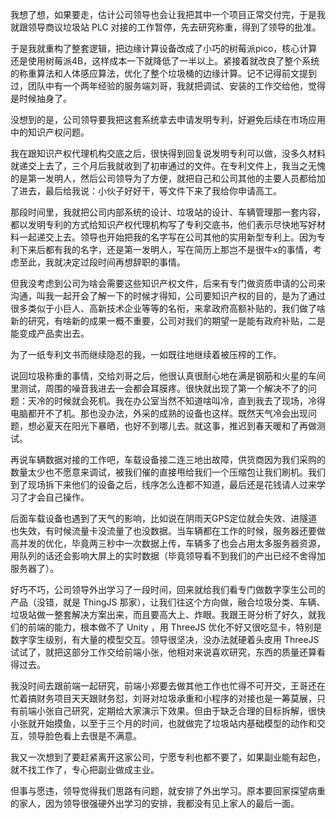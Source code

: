 
我想了想，如果要走，估计公司领导也会让我把其中一个项目正常交付完，于是我就跟领导商议垃圾站 PLC 对接的工作暂停，先去研究称重，得到了领导的批准。

于是我就重构了整套逻辑，把边缘计算设备改成了小巧的树莓派pico，核心计算还是使用树莓派4B，这样成本一下就降低了一半以上。紧接着就改良了整个系统的称重算法和人体感应算法，优化了整个垃圾桶的边缘计算。记不记得前文提到过，团队中有一个两年经验的服务端刘哥，我就把调试、安装的工作交给他，觉得是时候抽身了。

没想到的是，公司领导要我把这套系统拿去申请发明专利，好避免后续在市场应用中的知识产权问题。

我在跟知识产权代理机构交底之后，很快得到回复说发明专利可以做，没多久材料就递交上去了，三个月后我就收到了初审通过的文件。在专利文件上，我当之无愧的是第一发明人，然后公司领导为了方便，就把自己和公司其他的主要人员都给加了进去，最后给我说：小伙子好好干，等文件下来了我给你申请高工。

那段时间里，我就把公司内部系统的设计、垃圾站的设计、车辆管理那一套内容，都以发明专利的方式给知识产权代理机构写了专利交底书，他们表示尽快地写好材料一起递交上去。领导也开始把我的名字写在公司其他的实用新型专利上。因为专利下来后都有我的名字，还是第一发明人，写在简历上那岂不是很牛x的事情，考虑至此，我就决定过段时间再想辞职的事情。

但我没考虑到公司为啥会需要这些知识产权文件，后来有专门做资质申请的公司来沟通，叫我一起开会了解一下的时候才得知，公司要知识产权的目的，是为了通过很多类似于小巨人、高新技术企业等等的名衔，来拿政府高额补贴的，我们做了啥新的研究，有啥新的成果一概不重要，公司对我们的期望一是能有政府补贴，二是能变成产品卖出去。

为了一纸专利文书而继续隐忍的我，一如既往地继续着被压榨的工作。

说回垃圾称重的事情，交给刘哥之后，他很认真很耐心地在满是钢筋和火星的车间里测试，周围的噪音我进去一会都会耳膜疼。很快就出现了第一个解决不了的问题：天冷的时候就会死机。我在办公室当然不知道啥叫冷，直到我去了现场，冷得电脑都开不了机。那也没办法，外采的成熟的设备也这样。既然天气冷会出现问题，想必夏天在阳光下暴晒，也好不到哪儿去。就这事，推迟到春天暖和了再做测试。

再说车辆数据对接的工作吧，车载设备接二连三地出故障，供货商因为我们采购的数量太少也不愿意来调试，被我们催的直接甩给我们一个压缩包让我们刷机。我们到了现场拆下来他们的设备之后，线序怎么连都不知道，最后还是花钱请人过来学习了才会自己操作。

后面车载设备也遇到了天气的影响，比如说在阴雨天GPS定位就会失效、进隧道也失效，有时候流量卡没流量了也没数据。当车辆都在工作的时候，服务器还要做高并发的优化，毕竟两三秒中一次数据上传，车辆多了也会占用太多服务器资源，用队列的话还会影响大屏上的实时数据（毕竟领导看不到我们的产出已经不舍得加服务器了）。

好巧不巧，公司领导外出学习了一段时间，回来就给我们看专门做数字孪生公司的产品（没错，就是 ThingJS 那家），让我们往这个方向做，融合垃圾分类、车辆、垃圾站做一整套解决方案出来，而且要高大上、炸眼。我跟王哥分析了好久，就我们的前端的能力，根本做不了 Unity ，用 ThreeJS 优化不好又很吃显卡，特别是数字孪生级别，有大量的模型交互。领导很坚决，没办法就硬着头皮用 ThreeJS 试试了，就把这部分工作交给前端小张，他相对来说喜欢研究，东西的质量还算看得过去。

我没时间去跟前端一起研究，前端小郑要去做其他工作也忙得不可开交，王哥还在忙着搞财务项目天天跟财务怼，刘哥对垃圾承重和小程序的对接也是一筹莫展，只有前端小张自己研究，定期给大家演示下效果。但由于缺乏合理的目标拆解，很快小张就开始摸鱼，以至于三个月的时间，也就做完了垃圾站内基础模型的动作和交互，领导脸色看上去很是不满意。

我又一次想到了要赶紧离开这家公司，宁愿专利也都不要了，如果副业能有起色，就不找工作了，专心把副业做成主业。

但事与愿违，领导觉得我们思路有问题，就安排了外出学习。原本要回家探望病重的家人，因为领导很强硬外出学习的安排，我都没有见上家人的最后一面。